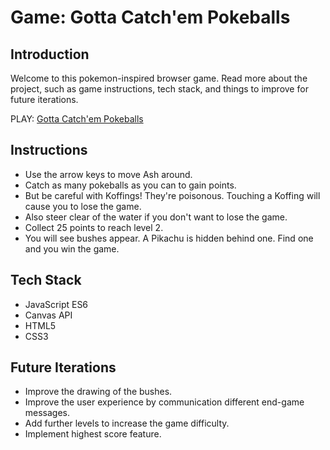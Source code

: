 # Game: Gotta Catch'em Pokeballs

## Introduction

Welcome to this pokemon-inspired browser game. Read more about the project, such as game instructions, tech stack, and things to improve for future iterations.

PLAY: [Gotta Catch'em Pokeballs](https://gotta-catch-em-pokeballs.netlify.app/)

## Instructions

- Use the arrow keys to move Ash around.
- Catch as many pokeballs as you can to gain points.
- But be careful with Koffings! They're poisonous. Touching a Koffing will cause you to lose the game.
- Also steer clear of the water if you don't want to lose the game.
- Collect 25 points to reach level 2.
- You will see bushes appear. A Pikachu is hidden behind one. Find one and you win the game.

## Tech Stack

- JavaScript ES6
- Canvas API
- HTML5
- CSS3

## Future Iterations

- Improve the drawing of the bushes.
- Improve the user experience by communication different end-game messages.
- Add further levels to increase the game difficulty.
- Implement highest score feature.
